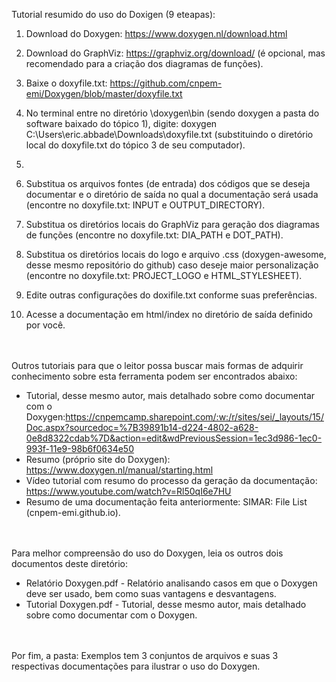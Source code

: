 Tutorial resumido do uso do Doxigen (9 eteapas):

1. Download do Doxygen: https://www.doxygen.nl/download.html 

2. Download do GraphViz:  https://graphviz.org/download/ (é opcional, mas recomendado para a criação dos diagramas de funções).
   
4. Baixe o doxyfile.txt: https://github.com/cnpem-emi/Doxygen/blob/master/doxyfile.txt  

5. No terminal entre no diretório \doxygen\bin (sendo doxygen a pasta do software baixado do tópico 1), digite: doxygen C:\Users\eric.abbade\Downloads\doxyfile.txt  (substituindo o diretório local do doxyfile.txt do tópico 3 de seu computador).
6. 
7. Substitua os arquivos fontes (de entrada) dos códigos que se deseja documentar e o diretório de saída no qual a documentação será usada (encontre no doxyfile.txt: INPUT e OUTPUT_DIRECTORY).

8. Substitua os diretórios locais do GraphViz para geração dos diagramas de funções (encontre no doxyfile.txt: DIA_PATH e DOT_PATH).

9. Substitua os diretórios locais do logo e arquivo .css (doxygen-awesome, desse mesmo repositório do github) caso deseje maior personalização (encontre no doxyfile.txt: PROJECT_LOGO e HTML_STYLESHEET).

10. Edite outras configurações do doxifile.txt conforme suas preferências.
   
11. Acesse a documentação em html/index no diretório de saída definido por você.

<br></br>
Outros tutoriais para que o leitor possa buscar mais formas de adquirir conhecimento sobre esta ferramenta podem ser encontrados abaixo: 
- Tutorial, desse mesmo autor, mais detalhado sobre como documentar com o Doxygen:https://cnpemcamp.sharepoint.com/:w:/r/sites/sei/_layouts/15/Doc.aspx?sourcedoc=%7B39891b14-d224-4802-a628-0e8d8322cdab%7D&action=edit&wdPreviousSession=1ec3d986-1ec0-993f-11e9-98b6f0634e50
- Resumo (próprio site do Doxygen): https://www.doxygen.nl/manual/starting.html  
- Vídeo tutorial com resumo do processo da geração da documentação: https://www.youtube.com/watch?v=Rl50qI6e7HU  
- Resumo de uma documentação feita anteriormente: SIMAR: File List (cnpem-emi.github.io).
  
<br></br>
Para melhor compreensão do uso do Doxygen, leia os outros dois documentos deste diretório:
 - Relatório Doxygen.pdf - Relatório analisando casos em que o Doxygen deve ser usado, bem como suas vantagens e desvantagens.
 - Tutorial Doxygen.pdf - Tutorial, desse mesmo autor, mais detalhado sobre como documentar com o Doxygen.

<br></br>
Por fim, a pasta: Exemplos tem 3 conjuntos de arquivos e suas 3 respectivas documentações para ilustrar o uso do Doxygen. 
